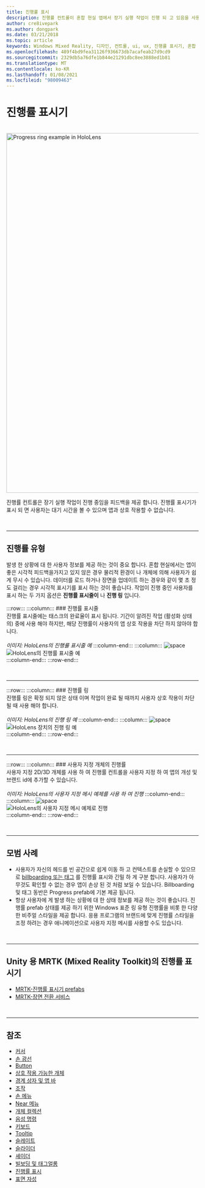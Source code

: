 ```yaml
---
title: 진행률 표시
description: 진행률 컨트롤이 혼합 현실 앱에서 장기 실행 작업이 진행 되 고 있음을 사용자에 게 피드백을 제공 하는 방법을 알아봅니다.
author: cre8ivepark
ms.author: dongpark
ms.date: 03/21/2018
ms.topic: article
keywords: Windows Mixed Reality, 디자인, 컨트롤, ui, ux, 진행률 표시기, 혼합 현실 헤드셋, windows Mixed Reality 헤드셋, 가상 현실 헤드셋, HoloLens, MRTK, Mixed Reality Toolkit
ms.openlocfilehash: 489f4bd9fea31126f936673db7acafeab27d9cd9
ms.sourcegitcommit: 2329db5a76dfe1b844e21291dbc8ee3888ed1b81
ms.translationtype: MT
ms.contentlocale: ko-KR
ms.lasthandoff: 01/08/2021
ms.locfileid: "98009463"
---
```

# <a name="progress-indicator"></a>진행률 표시기

<br>

<img src="images/MRTK_ProgressIndicator.gif" alt="Progress ring example in HoloLens" width="940px">

진행률 컨트롤은 장기 실행 작업이 진행 중임을 피드백을 제공 합니다. 진행률 표시기가 표시 되 면 사용자는 대기 시간을 볼 수 있으며 앱과 상호 작용할 수 없습니다.

<br>

---

## <a name="types-of-progress"></a>진행률 유형

발생 한 상황에 대 한 사용자 정보를 제공 하는 것이 중요 합니다. 혼합 현실에서는 앱이 좋은 시각적 피드백을가지고 있지 않은 경우 물리적 환경이 나 개체에 의해 사용자가 쉽게 무시 수 있습니다. 데이터를 로드 하거나 장면을 업데이트 하는 경우와 같이 몇 초 정도 걸리는 경우 시각적 표시기를 표시 하는 것이 좋습니다. 작업이 진행 중인 사용자를 표시 하는 두 가지 옵션은 **진행률 표시줄이** 나 **진행 링** 입니다.

:::row:::
    :::column:::
        ### <a name="progress-barbr"></a>진행률 표시줄<br>
        진행률 표시줄에는 태스크의 완료율이 표시 됩니다. 기간이 알려진 작업 (활성화 상태의) 중에 사용 해야 하지만, 해당 진행률이 사용자의 앱 상호 작용을 차단 하지 않아야 합니다.<br>
        <br>
        *이미지: HoloLens의 진행률 표시줄 예*
    :::column-end:::
        :::column:::
        ![space](images/spacer-20x582.png)<br>
       ![HoloLens의 진행률 표시줄 예](images/640px-progressbar.jpg)<br>
    :::column-end:::
:::row-end:::

<br>

---

:::row:::
    :::column:::
        ### <a name="progress-ringbr"></a>진행률 링<br>
        진행률 링은 확정 되지 않은 상태 이며 작업이 완료 될 때까지 사용자 상호 작용이 차단 될 때 사용 해야 합니다.<br>
        <br>
        *이미지: HoloLens의 진행 링 예*
    :::column-end:::
        :::column:::
        ![space](images/spacer-20x582.png)<br>
       ![HoloLens 장치의 진행 링 예](images/640px-progressring.jpg)<br>
    :::column-end:::
:::row-end:::

<br>

---

:::row:::
    :::column:::
        ### <a name="progress-with-a-custom-objectbr"></a>사용자 지정 개체의 진행률<br>
        사용자 지정 2D/3D 개체를 사용 하 여 진행률 컨트롤을 사용자 지정 하 여 앱의 개성 및 브랜드 id에 추가할 수 있습니다.<br>
        <br>
        *이미지: HoloLens의 사용자 지정 메시 예제를 사용 하 여 진행*
    :::column-end:::
        :::column:::
        ![space](images/spacer-20x582.png)<br>
       ![HoloLens의 사용자 지정 메시 예제로 진행](images/640px-progresscustom.jpg)<br>
    :::column-end:::
:::row-end:::

<br>

---

## <a name="best-practices"></a>모범 사례
* 사용자가 자신의 헤드를 빈 공간으로 쉽게 이동 하 고 컨텍스트를 손실할 수 있으므로 [billboarding 또는 태그](billboarding-and-tag-along.md) 를 진행률 표시와 긴밀 하 게 구분 합니다. 사용자가 아무것도 확인할 수 없는 경우 앱이 손상 된 것 처럼 보일 수 있습니다. Billboarding 및 태그 동반은 Progress prefab에 기본 제공 됩니다.
* 항상 사용자에 게 발생 하는 상황에 대 한 상태 정보를 제공 하는 것이 좋습니다. 진행률 prefab 상태를 제공 하기 위한 Windows 표준 링 유형 진행률을 비롯 한 다양 한 비주얼 스타일을 제공 합니다. 응용 프로그램의 브랜드에 맞게 진행률 스타일을 조정 하려는 경우 애니메이션으로 사용자 지정 메시를 사용할 수도 있습니다.

<br>

---

## <a name="progress-indicator-in-mrtk-mixed-reality-toolkit-for-unity"></a>Unity 용 MRTK (Mixed Reality Toolkit)의 진행률 표시기

* [MRTK-진행률 표시기 prefabs](https://github.com/microsoft/MixedRealityToolkit-Unity/tree/mrtk_release/Assets/MRTK/SDK/Features/UX/Prefabs/ProgressIndicators)
* [MRTK-장면 전환 서비스](https://microsoft.github.io/MixedRealityToolkit-Unity/Documentation/Extensions/SceneTransitionService/SceneTransitionServiceOverview.html)


<br>

---

## <a name="see-also"></a>참조

* [커서](cursors.md)
* [손 광선](point-and-commit.md)
* [Button](button.md)
* [상호 작용 가능한 개체](interactable-object.md)
* [경계 상자 및 앱 바](app-bar-and-bounding-box.md)
* [조작](direct-manipulation.md)
* [손 메뉴](hand-menu.md)
* [Near 메뉴](near-menu.md)
* [개체 컬렉션](object-collection.md)
* [음성 명령](voice-input.md)
* [키보드](keyboard.md)
* [Tooltip](tooltip.md)
* [슬레이트](slate.md)
* [슬라이더](slider.md)
* [셰이더](shader.md)
* [빌보딩 및 태그얼롱](billboarding-and-tag-along.md)
* [진행률 표시](progress.md)
* [표면 자성](surface-magnetism.md)
